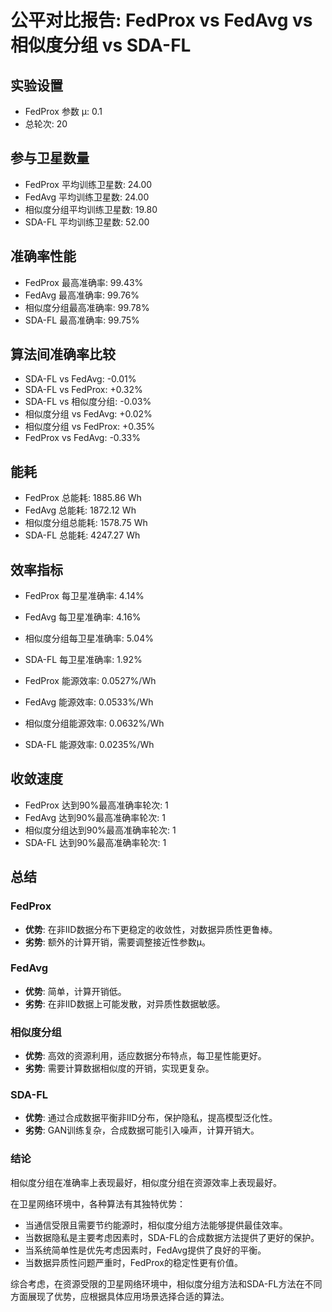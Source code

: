 # 公平对比报告: FedProx vs FedAvg vs 相似度分组 vs SDA-FL

## 实验设置
- FedProx 参数 μ: 0.1
- 总轮次: 20

## 参与卫星数量
- FedProx 平均训练卫星数: 24.00
- FedAvg 平均训练卫星数: 24.00
- 相似度分组平均训练卫星数: 19.80
- SDA-FL 平均训练卫星数: 52.00

## 准确率性能
- FedProx 最高准确率: 99.43%
- FedAvg 最高准确率: 99.76%
- 相似度分组最高准确率: 99.78%
- SDA-FL 最高准确率: 99.75%

## 算法间准确率比较
- SDA-FL vs FedAvg: -0.01%
- SDA-FL vs FedProx: +0.32%
- SDA-FL vs 相似度分组: -0.03%
- 相似度分组 vs FedAvg: +0.02%
- 相似度分组 vs FedProx: +0.35%
- FedProx vs FedAvg: -0.33%

## 能耗
- FedProx 总能耗: 1885.86 Wh
- FedAvg 总能耗: 1872.12 Wh
- 相似度分组总能耗: 1578.75 Wh
- SDA-FL 总能耗: 4247.27 Wh

## 效率指标
- FedProx 每卫星准确率: 4.14%
- FedAvg 每卫星准确率: 4.16%
- 相似度分组每卫星准确率: 5.04%
- SDA-FL 每卫星准确率: 1.92%

- FedProx 能源效率: 0.0527%/Wh
- FedAvg 能源效率: 0.0533%/Wh
- 相似度分组能源效率: 0.0632%/Wh
- SDA-FL 能源效率: 0.0235%/Wh

## 收敛速度
- FedProx 达到90%最高准确率轮次: 1
- FedAvg 达到90%最高准确率轮次: 1
- 相似度分组达到90%最高准确率轮次: 1
- SDA-FL 达到90%最高准确率轮次: 1

## 总结
### FedProx
- **优势**: 在非IID数据分布下更稳定的收敛性，对数据异质性更鲁棒。
- **劣势**: 额外的计算开销，需要调整接近性参数μ。

### FedAvg
- **优势**: 简单，计算开销低。
- **劣势**: 在非IID数据上可能发散，对异质性数据敏感。

### 相似度分组
- **优势**: 高效的资源利用，适应数据分布特点，每卫星性能更好。
- **劣势**: 需要计算数据相似度的开销，实现更复杂。

### SDA-FL
- **优势**: 通过合成数据平衡非IID分布，保护隐私，提高模型泛化性。
- **劣势**: GAN训练复杂，合成数据可能引入噪声，计算开销大。

### 结论
相似度分组在准确率上表现最好，相似度分组在资源效率上表现最好。

在卫星网络环境中，各种算法有其独特优势：
- 当通信受限且需要节约能源时，相似度分组方法能够提供最佳效率。
- 当数据隐私是主要考虑因素时，SDA-FL的合成数据方法提供了更好的保护。
- 当系统简单性是优先考虑因素时，FedAvg提供了良好的平衡。
- 当数据异质性问题严重时，FedProx的稳定性更有价值。

综合考虑，在资源受限的卫星网络环境中，相似度分组方法和SDA-FL方法在不同方面展现了优势，应根据具体应用场景选择合适的算法。
